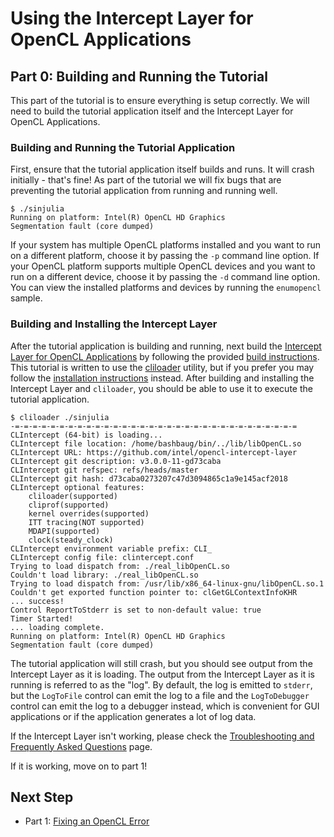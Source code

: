 # Using the Intercept Layer for OpenCL Applications

## Part 0: Building and Running the Tutorial

This part of the tutorial is to ensure everything is setup correctly.
We will need to build the tutorial application itself and the Intercept Layer for OpenCL Applications.

### Building and Running the Tutorial Application

First, ensure that the tutorial application itself builds and runs.
It will crash initially - that's fine!
As part of the tutorial we will fix bugs that are preventing the tutorial application from running and running well.

```
$ ./sinjulia 
Running on platform: Intel(R) OpenCL HD Graphics
Segmentation fault (core dumped)
```

If your system has multiple OpenCL platforms installed and you want to run on a different platform, choose it by passing the `-p` command line option.
If your OpenCL platform supports multiple OpenCL devices and you want to run on a different device, choose it by passing the `-d` command line option.
You can view the installed platforms and devices by running the `enumopencl` sample.

### Building and Installing the Intercept Layer

After the tutorial application is building and running, next build the [Intercept Layer for OpenCL Applications](https://github.com/intel/opencl-intercept-layer) by following the provided [build instructions](https://github.com/intel/opencl-intercept-layer/blob/master/docs/build.md).
This tutorial is written to use the [cliloader](https://github.com/intel/opencl-intercept-layer/blob/master/docs/cliloader.md) utility, but if you prefer you may follow the [installation instructions](https://github.com/intel/opencl-intercept-layer/blob/master/docs/install.md) instead.
After building and installing the Intercept Layer and `cliloader`, you should be able to use it to execute the tutorial application.

```
$ cliloader ./sinjulia 
-=-=-=-=-=-=-=-=-=-=-=-=-=-=-=-=-=-=-=-=-=-=-=-=-=-=-=-=-=-=-=-=
CLIntercept (64-bit) is loading...
CLIntercept file location: /home/bashbaug/bin/../lib/libOpenCL.so
CLIntercept URL: https://github.com/intel/opencl-intercept-layer
CLIntercept git description: v3.0.0-11-gd73caba
CLIntercept git refspec: refs/heads/master
CLIntercept git hash: d73caba0273207c47d3094865c1a9e145acf2018
CLIntercept optional features:
    cliloader(supported)
    cliprof(supported)
    kernel overrides(supported)
    ITT tracing(NOT supported)
    MDAPI(supported)
    clock(steady_clock)
CLIntercept environment variable prefix: CLI_
CLIntercept config file: clintercept.conf
Trying to load dispatch from: ./real_libOpenCL.so
Couldn't load library: ./real_libOpenCL.so
Trying to load dispatch from: /usr/lib/x86_64-linux-gnu/libOpenCL.so.1
Couldn't get exported function pointer to: clGetGLContextInfoKHR
... success!
Control ReportToStderr is set to non-default value: true
Timer Started!
... loading complete.
Running on platform: Intel(R) OpenCL HD Graphics
Segmentation fault (core dumped)
```

The tutorial application will still crash, but you should see output from the Intercept Layer as it is loading.
The output from the Intercept Layer as it is running is referred to as the "log".
By default, the log is emitted to `stderr`, but the `LogToFile` control can emit the log to a file and the `LogToDebugger` control can emit the log to a debugger instead, which is convenient for GUI applications or if the application generates a lot of log data.

If the Intercept Layer isn't working, please check the [Troubleshooting and Frequently Asked Questions](https://github.com/intel/opencl-intercept-layer/blob/master/docs/FAQ.md) page.

If it is working, move on to part 1!

## Next Step

* Part 1: [Fixing an OpenCL Error](part1.md)
